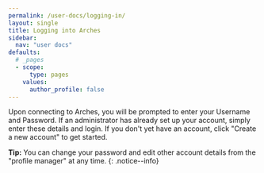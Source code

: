 ```yaml
---
permalink: /user-docs/logging-in/
layout: single
title: Logging into Arches
sidebar:
  nav: "user docs"
defaults:
  # _pages
  - scope:
      type: pages
    values:
      author_profile: false
---
```

Upon connecting to Arches, you will be prompted to enter your Username and Password. If an administrator has already set up your account, simply enter these details and login. If you don't yet have an account, click "Create a new account" to get started.

**Tip:**
You can change your password and edit other account details from the "profile manager" at any time.
{: .notice--info}
